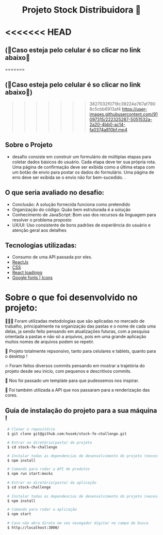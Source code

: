 <h1 align='center' >

Projeto Stock Distribuidora 🚚

<h1/>

<<<<<<< HEAD
## (📱Caso esteja pelo celular é so clicar no link abaixo📱
=======
## (📱Caso esteja pelo celular é so clicar no link abaixo📱)



>>>>>>> 3827032f0719c39224e767af7908c5cbb6913af4
https://user-images.githubusercontent.com/91097315/222325287-5051532a-2a20-4bb0-ac14-fa0374a810bf.mp4


## Sobre o Projeto

-  desafio consiste em construir um formulário de múltiplas etapas para coletar dados básicos do usuário. Cada etapa deve ter sua própria rota. Uma página de confirmação deve ser exibida como a última etapa com um botão de envio para postar os dados do formulário. Uma página de erro deve ser exibida se o envio não for bem-sucedido. .<br>

## O que seria avaliado no desafio:

- Conclusão: A solução fornecida funciona como pretendido
- Organização do código: Quão bem estruturada é a solução
- Conhecimento de JavaScript: Bom uso dos recursos da linguagem para resolver o problema proposto
- UX/UI: Uso consistente de bons padrões de experiência do usuário e atenção geral aos detalhes


## Tecnologias utilizadas:

- Consumo de uma API passada por eles.
- [ReactJs](https://pt-br.reactjs.org/)
- [CSS](https://developer.mozilla.org/pt-BR/docs/Web/CSS)
- [React loadingg](https://www.npmjs.com/package/react-loadingg)
- [Google fonts | Icons](https://fonts.google.com/)

# Sobre o que foi desenvolvido no projeto:
👨🏾‍💻 Foram utilizadas metodologias que são aplicadas no mercado de trabalho, principalmente na organização das pastas e o nome de cada uma delas, ja sendo feito pensando em atualizações futuras, com a pesquisa orientada a pastas e não só a arquivos, pois em uma grande aplicação muitos nomes de arquivos podem se repetir.
 
📲 Projeto totalmente repsonsivo, tanto para celulares e tablets, quanto para o desktop !

🔥 Foram feitos diversos commits pensando em mostrar a trajetória do projeto desde seu inicio, com pequenos e descritivos commits.

🎨 Nos foi passado um template para que pudessemos nos inspirar.

🛒 Foi também utilizada a API que nos passaram para a renderização das cores.


## Guia de instalação do projeto para a sua máquina !

```bash
 # Clonar o repositório
 $ git clone git@github.com:husek/stock-fe-challenge.git

 # Entrar no diretório(pasta) do projeto
 $ cd stock-fe-challenge

 # Instalar todas as dependencias de desenvolvimento do projeto (necessita ter o Node(npm) instalado)
 $ npm install

 # Comando para rodar a API de produtos
 $ npm run start:mocks
  
 # Entrar no diretório(pasta) da aplicação
 $ cd stock-challenge
  
 # Instalar todas as dependencias de desenvolvimento do projeto (necessita ter o Node(npm) instalado)
 $ npm install

 # Comando para rodar a aplicação
 $ npm start
 
 # Caso não abra direto em seu navegador digitar no campo de busca 
 $ http://localhost:3000/
  

```
<br>


